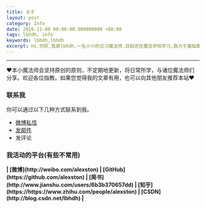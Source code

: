 ```yaml
---
title: 关于
layout: post
category: Info
date: 2016-11-08 00:00:00.000000000 +08:00
tags: lbhdh, info
keywords: lbhdh,lbhdh
excerpt: Hi,你好,我是lbhdh,一名小小的见习魔法师,目前还在魔法学校学习,致力于基础魔法的研究和应用,努力成为一名优秀的魔法师。
---
```


******

❤本小魔法师会坚持原创的原则，不定期地更新，将日常所学，与诸位魔法师们分享。欢迎各位指教。如果您觉得我的文章有用，也可以向其他朋友推荐本站❤

### 联系我

你可以通过以下几种方式联系到我。

* [微博私信](http://weibo.com/lbhdh)
* [发邮件](mailto:nihaoworld@outlook.com)
* 发评论

### 我活动的平台(有些不常用)

<strong>
| [微博](http://weibo.com/alexston)
| [GitHub](https://github.com/alexston)
| [简书](http://www.jianshu.com/users/6b3b370657dd)
| [知乎](https://https://www.zhihu.com/people/alexston)
| [CSDN](http://blog.csdn.net/lbhdh)
| 
</strong>



